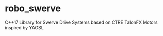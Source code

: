# robo_swerve
C++17 Library for Swerve Drive Systems based on CTRE TalonFX Motors inspired by YAGSL
